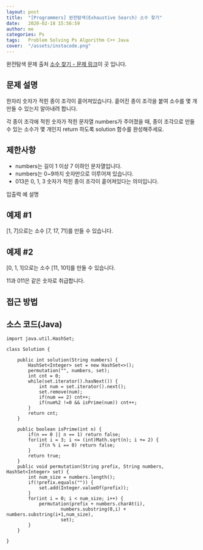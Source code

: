 ```yaml
---
layout: post
title:  "[Programmers] 완전탐색(Exhaustive Search) 소수 찾기"
date:   2020-02-18 15:56:59
author: me
categories: Ps
tags:	Problem Solving Ps Algorithm C++ Java
cover:  "/assets/instacode.png"
---
```



완전탐색 문제 출처 [소수 찾기 - 문제 링크](https://programmers.co.kr/learn/courses/30/lessons/42839)이 곳 입니다.


## 문제 설명
한자리 숫자가 적힌 종이 조각이 흩어져있습니다. 흩어진 종이 조각을 붙여 소수를 몇 개 만들 수 있는지 알아내려 합니다.

각 종이 조각에 적힌 숫자가 적힌 문자열 numbers가 주어졌을 때, 종이 조각으로 만들 수 있는 소수가 몇 개인지 return 하도록 solution 함수를 완성해주세요.

## 제한사항
* numbers는 길이 1 이상 7 이하인 문자열입니다.
* numbers는 0~9까지 숫자만으로 이루어져 있습니다.
* 013은 0, 1, 3 숫자가 적힌 종이 조각이 흩어져있다는 의미입니다.

입출력 예 설명
## 예제 #1
[1, 7]으로는 소수 [7, 17, 71]를 만들 수 있습니다.

## 예제 #2
[0, 1, 1]으로는 소수 [11, 101]를 만들 수 있습니다.

11과 011은 같은 숫자로 취급합니다.

## 접근 방법



## 소스 코드(Java)
```
import java.util.HashSet;

class Solution {
    
    public int solution(String numbers) {
        HashSet<Integer> set = new HashSet<>();
        permutation("", numbers, set);
        int cnt = 0;
        while(set.iterator().hasNext()) {
            int num = set.iterator().next();
            set.remove(num);
            if(num == 2) cnt++;
            if(num%2 !=0 && isPrime(num)) cnt++;
        }
        return cnt;
    }
    
    public boolean isPrime(int n) {
        if(n == 0 || n == 1) return false;
        for(int i = 3; i <= (int)Math.sqrt(n); i += 2) {
            if(n % i == 0) return false;
        }
        return true;
    }
    public void permutation(String prefix, String numbers, HashSet<Integer> set) {
        int num_size = numbers.length();
        if(!prefix.equals("")) {
            set.add(Integer.valueOf(prefix));
        }
        for(int i = 0; i < num_size; i++) {
            permutation(prefix + numbers.charAt(i),
                    numbers.substring(0,i) + numbers.substring(i+1,num_size),
                    set);
        }
    }
    
}
```